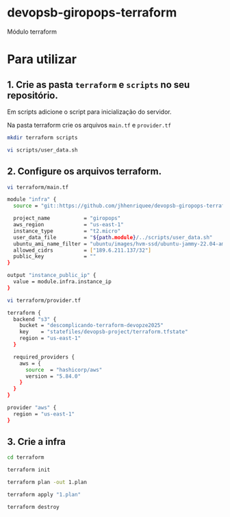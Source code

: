 # devopsb-giropops-terraform
Módulo terraform

# Para utilizar
## 1. Crie as pasta `terraform` e `scripts` no seu repositório.

Em scripts adicione o script para inicialização do servidor.

Na pasta terraform crie os arquivos `main.tf` e `provider.tf`

```bash
mkdir terraform scripts
```

```bash
vi scripts/user_data.sh
```

## 2. Configure os arquivos terraform. 

```bash
vi terraform/main.tf
```
```bash
module "infra" {
  source = "git::https://github.com/jhhenriquee/devopsb-giropops-terraform.git?ref=v1.0.0"

  project_name           = "giropops"
  aws_region             = "us-east-1"
  instance_type          = "t2.micro"
  user_data_file         = "${path.module}/../scripts/user_data.sh"
  ubuntu_ami_name_filter = "ubuntu/images/hvm-ssd/ubuntu-jammy-22.04-amd64-server-*"
  allowed_cidrs          = ["189.6.211.137/32"]
  public_key             = ""
}

output "instance_public_ip" {
  value = module.infra.instance_ip
}
```
```bash
vi terraform/provider.tf
```
```bash
terraform {
  backend "s3" {
    bucket = "descomplicando-terraform-devopze2025"
    key    = "statefiles/devopsb-project/terraform.tfstate"
    region = "us-east-1"
  }

  required_providers {
    aws = {
      source  = "hashicorp/aws"
      version = "5.84.0"
    }
  }
}

provider "aws" {
  region = "us-east-1"
}
```

## 3. Crie a infra

```bash
cd terraform
```

```bash
terraform init
```

```bash
terraform plan -out 1.plan
```

```bash
terraform apply "1.plan"
```

```bash
terraform destroy
```
